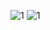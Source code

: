 ![1](https://github.com/Alexandro2024/SHOW-FILMES2/assets/154946602/c07d352b-debb-450e-bc4a-e1fb7ee031e8)
![1](https://github.com/Alexandro2024/SHOW-FILMES2/assets/154946602/4dda9f58-b0ff-404a-86ea-1154bb81df29)
